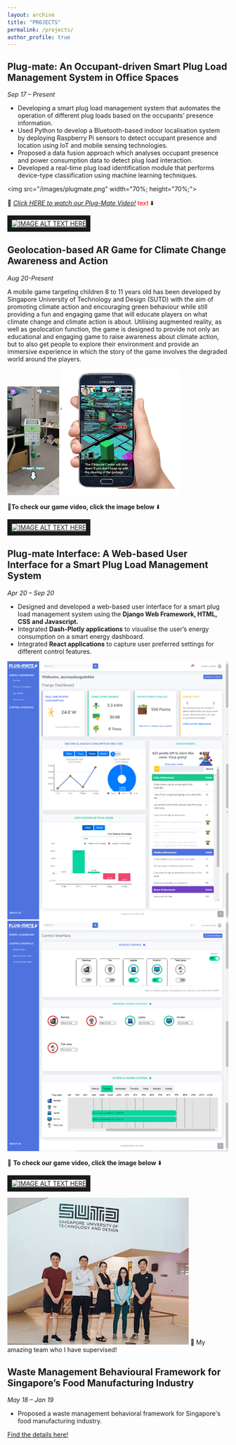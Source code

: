 ```yaml
---
layout: archive
title: "PROJECTS"
permalink: /projects/
author_profile: true
---
```


## Plug-mate: An Occupant-driven Smart Plug Load Management System in Office Spaces 
*Sep 17 – Present*
* Developing a smart plug load management system that automates the operation of different plug
loads based on the occupants’ presence information.
* Used Python to develop a Bluetooth-based indoor localisation system by deploying Raspberry Pi
sensors to detect occupant presence and location using IoT and mobile sensing technologies.
* Proposed a data fusion approach which analyses occupant presence and power consumption data
to detect plug load interaction.
* Developed a real-time plug load identification module that performs device-type classification
using machine learning techniques.



<img src="/images/plugmate.png" width="70%; height="70%;"> 

:movie_camera: <span style="color:red">*[Click HERE to watch our Plug-Mate Video!](http://www.youtube.com/watch?feature=player_embedded&v=2Ud_u6VYUVo&ab_channel=LucasNg)* text</span> :arrow_down:


<a href="http://www.youtube.com/watch?feature=player_embedded&v=2Ud_u6VYUVo&ab_channel=LucasNg
" target="_blank"><img src="http://img.youtube.com/vi/2Ud_u6VYUVo&ab_channel=LucasNg/0.jpg" 
alt="IMAGE ALT TEXT HERE" width="240" height="180" border="10" /></a>



## Geolocation-based AR Game for Climate Change Awareness and Action 
*Aug 20-Present*

A mobile game targeting children 8 to 11 years old has been developed by Singapore University of
Technology and Design (SUTD) with the aim of promoting climate action and encouraging green behaviour
while still providing a fun and engaging game that will educate players on what climate change and
climate action is about. Utilising augmented reality, as well as geolocation function, the game is 
designed to provide not only an educational and engaging game to raise awareness about climate action, 
but to also get people to explore their environment and provide an immersive experience in which the story 
of the game involves the degraded world around the players.

![This is a alt text.](/images/game1.jpg "This is a sample image.") ![This is a alt text.](/images/game2.png "This is a sample image.")

:movie_camera:**To check our game video, click the image below** :arrow_down:

<a href="http://www.youtube.com/watch?feature=player_embedded&v=d3bd8sSuG7E
" target="_blank"><img src="http://img.youtube.com/vi/d3bd8sSuG7E/0.jpg" 
alt="IMAGE ALT TEXT HERE" width="240" height="180" border="10" /></a>


## Plug-mate Interface: A Web-based User Interface for a Smart Plug Load Management System
*Apr 20 – Sep 20*
* Designed and developed a web-based user interface for a smart plug load management system
using the **Django Web Framework, HTML, CSS and Javascript.**
* Integrated **Dash-Plotly applications** to visualise the user’s energy consumption on a smart energy
dashboard.
* Integrated **React applications** to capture user preferred settings for different control features.

![Alt Text](/images/pm1.png)![Alt Text](/images/pm2.png)


:movie_camera: **To check our game video, click the image below** :arrow_down:

<a href="http://www.youtube.com/watch?feature=player_embedded&v=6dTeSbOc6V0
" target="_blank"><img src="http://img.youtube.com/vi/6dTeSbOc6V0/0.jpg" 
alt="IMAGE ALT TEXT HERE" width="240" height="180" border="10" /></a>


![Alt Text](/images/team.png)
:balloon: My amazing team who I have supervised!

## Waste Management Behavioural Framework for Singapore’s Food Manufacturing Industry
*May 18 – Jan 19* 
* Proposed a waste management behavioral framework for Singapore's food manufacturing industry. 

[Find the details here!](../files/CIRP_Published.pdf)